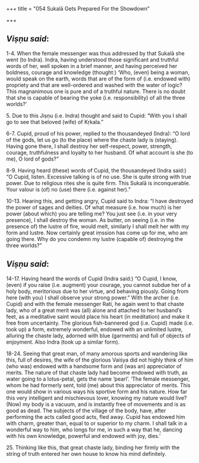 +++
title = "054  Sukalā Gets Prepared For the Showdown"

+++
 

## *Viṣṇu said*:

1-4. When the female messenger was thus addressed by that Sukalā she went (to Indra). Indra, having understood those significant and truthful words of her, well spoken in a brief manner, and having perceived her boldness, courage and knowledge (thought:) ‘Who, (even) being a woman, would speak on the earth, words that are of the form of (i.e. endowed with) propriety and that are well-ordered and washed with the water of logic? This magnanimous one is pure and of a truthful nature. There is no doubt that she is capable of bearing the yoke (i.e. responsibility) of all the three worlds?’

5\. Due to this Jiṣṇu (i.e. Indra) thought and said to Cupid: “With you I shall go to see that beloved (wife) of Kṛkala.”

6-7. Cupid, proud of his power, replied to the thousandeyed (Indra): “O lord of the gods, let us go (to the place) where the chaste lady is (staying). Having gone there, I shall destroy her self-respect, power, strength, courage, truthfulness and loyalty to her husband. Of what account is she (to me), O lord of gods?”

8-9. Having heard (these) words of Cupid, the thousandeyed (Indra said:) “O Cupid, listen. Excessive talking is of no use. She is quite strong with true power. Due to religious rites she is quite firm. This Sukalā is inconquerable. Your valour is (of) no (use) there (i.e. against her).”

10-13. Hearing this, and getting angry, Cupid said to Indra: “I have destroyed the power of sages and deities. Of what measure (i.e. how much) is her power (about which) you are telling me? You just see (i.e. in your very presence), I shall destroy the woman. As butter, on seeing (i.e. in the presence of) the lustre of fire, would melt, similarly I shall melt her with my form and lustre. Now certainly great iṃssion has come up for me, who am going there. Why do you condemn my lustre (capable of) destroying the three worlds?”

## *Viṣṇu said*:

14-17. Having heard the words of Cupid (Indra said:) “O Cupid, I know, (even) if you raise (i.e. augment) your courage, you cannot subdue her of a holy body, meritorious due to her virtue, and behaving piously. Going from here (with you) I shall observe your strong power.” With the archer (i.e. Cupid) and with the female messenger Rati, he again went to that chaste lady, who of a great merit was (all) alone and attached to her husband’s feet, as a meditative saint would place his heart (in meditation) and make it free from uncertainty. The glorious fish-bannered god (i.e. Cupid) made (i.e. took up) a form, extremely wonderful, endowed with an unlimited lustre, alluring the chaste lady, adorned with blue (garments) and full of objects of enjoyment. Also Indra (took up a similar form).

18-24. Seeing that great man, of many amorous sports and wandering like this, full of desires, the wife of the glorious Vaiśya did not highly think of him (who was) endowed with a handsome form and (was an) appreciator of merits. The nature of that chaste lady had become endowed with truth, as water going to a lotus-petal, gets the name ‘pearl’. ‘The female messenger, whom he had formerly sent, told (me) about this appreciator of merits. This one would show in various ways his sportive form and his nature. How far this very intelligent and mischievous lover, knowing my nature would live? (Now) my body is a vacuum, and is instantly free of movements and is as good as dead. The subjects of the village of the body, have, after performing the acts called good acts, fled away. Cupid has endowed him with charm, greater than, equal to or superior to my charm. I shall talk in a wonderful way to him, who longs for me, in such a way that he, dancing with his own knowledge, powerful and endowed with joy, dies.’

25\. Thinking like this, that great chaste lady, binding her firmly with the string of truth entered her own house to know his mind definitely.


